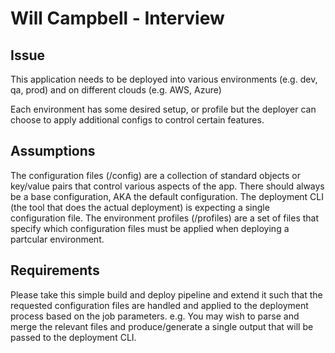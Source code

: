 # Will Campbell - Interview

## Issue

This application needs to be deployed into various environments (e.g. dev, qa, prod) and on different clouds (e.g. AWS, Azure)

Each environment has some desired setup, or profile but the deployer can choose to apply additional configs to control certain features.

## Assumptions

The configuration files (/config) are a collection of standard objects or key/value pairs that control various aspects of the app.
There should always be a base configuration, AKA the default configuration.
The deployment CLI (the tool that does the actual deployment) is expecting a single configuration file.
The environment profiles (/profiles) are a set of files that specify which configuration files must be applied when deploying a partcular environment.

## Requirements

Please take this simple build and deploy pipeline and extend it such that the requested configuration files are handled and applied to the deployment process based on the job parameters.
e.g. You may wish to parse and merge the relevant files and produce/generate a single output that will be passed to the deployment CLI.
